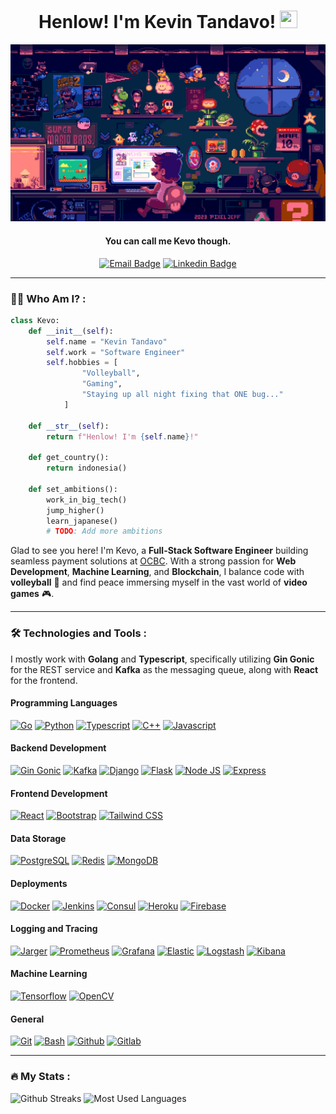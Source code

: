 <div id="header" align="center">
  <h1 align="center">Henlow! I'm Kevin Tandavo! <img src="https://media.giphy.com/media/hvRJCLFzcasrR4ia7z/giphy.gif" width="28px" height="28px"> </h1>
  <img src="https://github.com/Riyuze/Riyuze/blob/main/Mario%20Coding.gif" />
  <h4 align="center">You can call me Kevo though.</h4>
  <div id="badges">
    <a href="https://mail.google.com/mail/?view=cm&fs=1&to=kevo211001@gmail.com&su=SUBJECT&body=BODY"><img src="https://img.shields.io/badge/kevo211001@gmail.com-critical?style=for-the-badge&logo=gmail&logoColor=white" alt="Email Badge"/></a>
    <a href="https://www.linkedin.com/in/kevin-tandavo/"><img src="https://img.shields.io/badge/LinkedIn-0077B5?style=for-the-badge&logo=linkedin&logoColor=white" alt="Linkedin Badge"/></a>
  </div>
</div>

---

### :man_technologist: Who Am I? : 
```python
class Kevo:
    def __init__(self):
        self.name = "Kevin Tandavo"
        self.work = "Software Engineer"
        self.hobbies = [
                "Volleyball",
                "Gaming",
                "Staying up all night fixing that ONE bug..."
            ]

    def __str__(self):
        return f"Henlow! I'm {self.name}!"

    def get_country():
        return indonesia()

    def set_ambitions():
        work_in_big_tech()
        jump_higher()
        learn_japanese()
        # TODO: Add more ambitions 
```
Glad to see you here! I'm Kevo, a **Full-Stack Software Engineer** building seamless payment solutions at [OCBC](https://www.ocbc.id/). With a strong passion for **Web Development**, **Machine Learning**, and **Blockchain**, I balance code with **volleyball** 🏐 and find peace immersing myself in the vast world of **video games** 🎮. 

---

### :hammer_and_wrench: Technologies and Tools :
I mostly work with **Golang** and **Typescript**, specifically utilizing **Gin Gonic** for the REST service and **Kafka** as the messaging queue, along with **React** for the frontend.

#### Programming Languages
<div> 
  <a href="https://go.dev"><img src="https://img.shields.io/badge/Go-00ADD8?style=for-the-badge&labelColor=ffffff&logoColor=00ADD8&logo=go" alt="Go"/></a>
  <a href="https://www.python.org"><img src="https://img.shields.io/badge/Python-3776AB?style=for-the-badge&labelColor=ffffff&logoColor=3776AB&logo=python" alt="Python"/></a>
  <a href="https://www.typescriptlang.org"><img src="https://img.shields.io/badge/TypeScript-3178C6?style=for-the-badge&labelColor=ffffff&logoColor=3178C6&logo=typescript" alt="Typescript"/></a>
  <a href="https://www.w3schools.com/cpp"><img src="https://img.shields.io/badge/C++-00599C?style=for-the-badge&labelColor=ffffff&logoColor=6295cb&logo=cplusplus" alt="C++"/></a>
  <a href="https://www.w3schools.com/js"><img src="https://img.shields.io/badge/JavaScript-F7DF1E?style=for-the-badge&labelColor=ffffff&logoColor=F7DF1E&logo=javascript" alt="Javascript"/></a>
</div>

#### Backend Development
<div> 
  <a href="https://gin-gonic.com/"><img src="https://img.shields.io/badge/Gin-008ECF?style=for-the-badge&labelColor=ffffff&logoColor=008ECF&logo=gin" alt="Gin Gonic"/></a>
  <a href="https://kafka.apache.org"><img src="https://img.shields.io/badge/Kafka-231F20?style=for-the-badge&labelColor=ffffff&logoColor=231F20&logo=apachekafka" alt="Kafka"/></a>
  <a href="https://www.djangoproject.com"><img src="https://img.shields.io/badge/Django-092E20?style=for-the-badge&labelColor=ffffff&logoColor=44b78a&logo=django" alt="Django"/></a>
  <a href="https://flask.palletsprojects.com"><img src="https://img.shields.io/badge/Flask-000000?style=for-the-badge&labelColor=ffffff&logoColor=000000&logo=flask" alt="Flask"/></a>
  <a href="https://nodejs.org"><img src="https://img.shields.io/badge/Node.js-339933?style=for-the-badge&labelColor=ffffff&logoColor=339933&logo=nodedotjs" alt="Node JS"/></a>
  <a href="https://expressjs.com"><img src="https://img.shields.io/badge/Express-000000?style=for-the-badge&labelColor=ffffff&logoColor=000000&logo=express" alt="Express"/></a>
</div>

#### Frontend Development
<div> 
  <a href="https://react.dev"><img src="https://img.shields.io/badge/React-61DAFB?style=for-the-badge&labelColor=ffffff&logoColor=61DAFB&logo=react" alt="React"/></a>
  <a href="https://getbootstrap.com"><img src="https://img.shields.io/badge/Bootstrap-9A52B3?style=for-the-badge&labelColor=ffffff&logoColor=9A52B3&logo=bootstrap" alt="Bootstrap"/></a>
  <a href="https://tailwindcss.com/"><img src="https://img.shields.io/badge/TailwindCSS-06B6D4?style=for-the-badge&labelColor=ffffff&logoColor=06B6D4&logo=tailwindcss" alt="Tailwind CSS"/></a>
</div>

#### Data Storage
<div> 
  <a href="https://www.postgresql.org"><img src="https://img.shields.io/badge/PostgreSQL-4169E1?style=for-the-badge&labelColor=ffffff&logoColor=4169E1&logo=postgresql" alt="PostgreSQL"/></a>
  <a href="https://redis.io"><img src="https://img.shields.io/badge/Redis-FF4438?style=for-the-badge&labelColor=ffffff&logoColor=FF4438&logo=redis" alt="Redis"/></a>
  <a href="https://www.mongodb.com"><img src="https://img.shields.io/badge/MongoDB-47A248?style=for-the-badge&labelColor=ffffff&logoColor=47A248&logo=mongodb" alt="MongoDB"/></a>
</div>

#### Deployments
<div>
  <a href="https://www.docker.com"><img src="https://img.shields.io/badge/Docker-2496ED?style=for-the-badge&labelColor=ffffff&logoColor=2496ED&logo=docker" alt="Docker"/></a>
  <a href="https://www.jenkins.io"><img src="https://img.shields.io/badge/Jenkins-D24939?style=for-the-badge&labelColor=ffffff&logoColor=D24939&logo=jenkins" alt="Jenkins"/></a>
  <a href="https://www.consul.io"><img src="https://img.shields.io/badge/Consul-F24C53?style=for-the-badge&labelColor=ffffff&logoColor=F24C53&logo=consul" alt="Consul"/></a>
  <a href="https://www.heroku.com"><img src="https://img.shields.io/badge/Heroku-430098?style=for-the-badge&labelColor=ffffff&logoColor=430098&logo=heroku" alt="Heroku"/></a>
  <a href="https://firebase.google.com"><img src="https://img.shields.io/badge/Firebase-DD2C00?style=for-the-badge&labelColor=ffffff&logoColor=DD2C00&logo=firebase" alt="Firebase"/></a>
</div>

#### Logging and Tracing
<div>
  <a href="https://www.jaegertracing.io"><img src="https://img.shields.io/badge/Jaeger-66CFE3?style=for-the-badge&labelColor=ffffff&logoColor=66CFE3&logo=jaeger" alt="Jarger"/></a>
  <a href="https://prometheus.io"><img src="https://img.shields.io/badge/Prometheus-E6522C?style=for-the-badge&labelColor=ffffff&logoColor=E6522C&logo=prometheus" alt="Prometheus"/></a>
  <a href="https://grafana.com"><img src="https://img.shields.io/badge/Grafana-F46800?style=for-the-badge&labelColor=ffffff&logoColor=F46800&logo=grafana" alt="Grafana"/></a>
  <a href="https://www.elastic.co"><img src="https://img.shields.io/badge/Elastic-005571?style=for-the-badge&labelColor=ffffff&logoColor=005571&logo=elastic" alt="Elastic"/></a>
  <a href="https://www.elastic.co/logstash"><img src="https://img.shields.io/badge/Logstash-3EBEB0?style=for-the-badge&labelColor=ffffff&logoColor=3EBEB0&logo=logstash" alt="Logstash"/></a>
  <a href="https://www.elastic.co/kibana"><img src="https://img.shields.io/badge/Kibana-1C6560?style=for-the-badge&labelColor=ffffff&logoColor=1C6560&logo=kibana" alt="Kibana"/></a>
</div>

#### Machine Learning
<div>
  <a href="https://www.tensorflow.org"><img src="https://img.shields.io/badge/Tensorflow-FF6F00?style=for-the-badge&labelColor=ffffff&logoColor=FF6F00&logo=tensorflow" alt="Tensorflow"/></a>
  <a href="https://opencv.org"><img src="https://img.shields.io/badge/OpenCV-0101FF?style=for-the-badge&labelColor=ffffff&logoColor=0101FF&logo=opencv" alt="OpenCV"/></a>
</div>

#### General
<div>
  <a href="https://git-scm.com"><img src="https://img.shields.io/badge/Git-F05032?style=for-the-badge&labelColor=ffffff&logoColor=F05032&logo=git" alt="Git"/></a>
  <a href="https://www.gnu.org/software/bash"><img src="https://img.shields.io/badge/Bash-1B1B1F?style=for-the-badge&labelColor=ffffff&logoColor=1B1B1F&logo=gnubash" alt="Bash"/></a>
  <a href="https://github.com"><img src="https://img.shields.io/badge/Github-181717?style=for-the-badge&labelColor=ffffff&logoColor=181717&logo=github" alt="Github"/></a>
  <a href="https://about.gitlab.com"><img src="https://img.shields.io/badge/Gitlab-FC6D26?style=for-the-badge&labelColor=ffffff&logoColor=FC6D26&logo=gitlab" alt="Gitlab"/></a>
</div>
                                                                
---

### :fire: My Stats :
<div>
  
  <img height="180px" src="http://streak-stats.demolab.com?user=Riyuze&theme=dark" alt="Github Streaks"/>
  <img height="180px" src="https://github-readme-stats.vercel.app/api/top-langs/?username=Riyuze&hide=jupyter%20notebook,css,procfile&show_icons=true&layout=compact&theme=dark&locale=en" alt="Most Used Languages"/>
  
</div>

